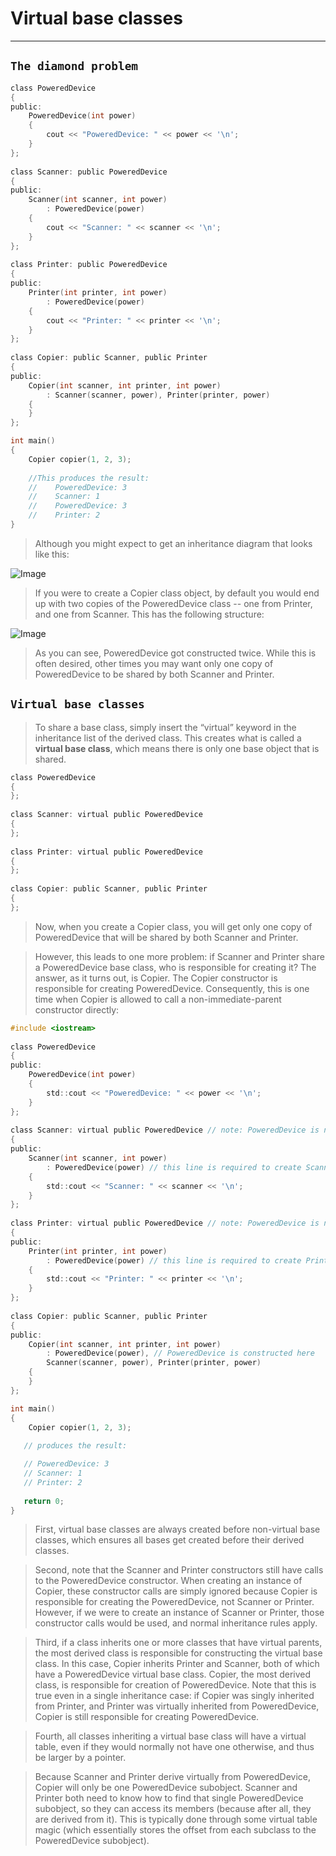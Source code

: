 #                     Virtual base classes
---

## `The diamond problem`

```c
class PoweredDevice
{
public:
    PoweredDevice(int power)
    {
		cout << "PoweredDevice: " << power << '\n';
    }
};
 
class Scanner: public PoweredDevice
{
public:
    Scanner(int scanner, int power)
        : PoweredDevice(power)
    {
		cout << "Scanner: " << scanner << '\n';
    }
};
 
class Printer: public PoweredDevice
{
public:
    Printer(int printer, int power)
        : PoweredDevice(power)
    {
		cout << "Printer: " << printer << '\n';
    }
};
 
class Copier: public Scanner, public Printer
{
public:
    Copier(int scanner, int printer, int power)
        : Scanner(scanner, power), Printer(printer, power)
    {
    }
};

int main()
{
    Copier copier(1, 2, 3);
    
    //This produces the result:
    //    PoweredDevice: 3
    //    Scanner: 1
    //    PoweredDevice: 3
    //    Printer: 2
}
```



> Although you might expect to get an inheritance diagram that looks like this:

![Image](/home/sumit/Documents/medley/resources/HyS-O9fFEH_S1vSofFVr.png)


> If you were to create a Copier class object, by default you would end up with two copies of the PoweredDevice class -- one from Printer, and one from Scanner. This has the following structure:

![Image](/home/sumit/Documents/medley/resources/HyS-O9fFEH_HyscoztVS.png)


> As you can see, PoweredDevice got constructed twice. While this is often desired, other times you may want only one copy of PoweredDevice to be shared by both Scanner and Printer.




## `Virtual base classes`

> To share a base class, simply insert the “virtual” keyword in the inheritance list of the derived class. This creates what is called a **virtual base class**, which means there is only one base object that is shared.

```c
class PoweredDevice
{
};
 
class Scanner: virtual public PoweredDevice
{
};
 
class Printer: virtual public PoweredDevice
{
};
 
class Copier: public Scanner, public Printer
{
};
```

> Now, when you create a Copier class, you will get only one copy of PoweredDevice that will be shared by both Scanner and Printer.


> However, this leads to one more problem: if Scanner and Printer share a PoweredDevice base class, who is responsible for creating it? The answer, as it turns out, is Copier. The Copier constructor is responsible for creating PoweredDevice. Consequently, this is one time when Copier is allowed to call a non-immediate-parent constructor directly:

```c
#include <iostream>
 
class PoweredDevice
{
public:
    PoweredDevice(int power)
    {
		std::cout << "PoweredDevice: " << power << '\n';
    }
};
 
class Scanner: virtual public PoweredDevice // note: PoweredDevice is now a virtual base class
{
public:
    Scanner(int scanner, int power)
        : PoweredDevice(power) // this line is required to create Scanner objects, but ignored in this case
    {
		std::cout << "Scanner: " << scanner << '\n';
    }
};
 
class Printer: virtual public PoweredDevice // note: PoweredDevice is now a virtual base class
{
public:
    Printer(int printer, int power)
        : PoweredDevice(power) // this line is required to create Printer objects, but ignored in this case
    {
		std::cout << "Printer: " << printer << '\n';
    }
};
 
class Copier: public Scanner, public Printer
{
public:
    Copier(int scanner, int printer, int power)
        : PoweredDevice(power), // PoweredDevice is constructed here
        Scanner(scanner, power), Printer(printer, power)
    {
    }
};

int main()
{
    Copier copier(1, 2, 3);
    
   // produces the result:

   // PoweredDevice: 3
   // Scanner: 1
   // Printer: 2
   
   return 0;
}
```


> First, virtual base classes are always created before non-virtual base classes, which ensures all bases get created before their derived classes.

> Second, note that the Scanner and Printer constructors still have calls to the PoweredDevice constructor. When creating an instance of Copier, these constructor calls are simply ignored because Copier is responsible for creating the PoweredDevice, not Scanner or Printer. However, if we were to create an instance of Scanner or Printer, those constructor calls would be used, and normal inheritance rules apply.

> Third, if a class inherits one or more classes that have virtual parents, the most derived class is responsible for constructing the virtual base class. In this case, Copier inherits Printer and Scanner, both of which have a PoweredDevice virtual base class. Copier, the most derived class, is responsible for creation of PoweredDevice. Note that this is true even in a single inheritance case: if Copier was singly inherited from Printer, and Printer was virtually inherited from PoweredDevice, Copier is still responsible for creating PoweredDevice.

> Fourth, all classes inheriting a virtual base class will have a virtual table, even if they would normally not have one otherwise, and thus be larger by a pointer.

> Because Scanner and Printer derive virtually from PoweredDevice, Copier will only be one PoweredDevice subobject. Scanner and Printer both need to know how to find that single PoweredDevice subobject, so they can access its members (because after all, they are derived from it). This is typically done through some virtual table magic (which essentially stores the offset from each subclass to the PoweredDevice subobject).